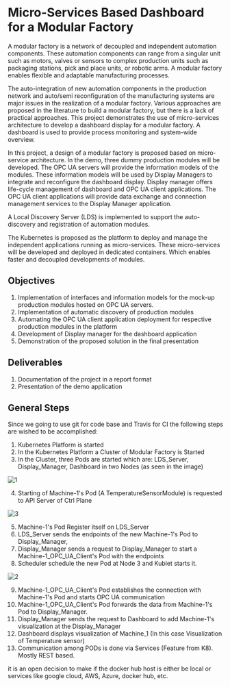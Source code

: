 
# Micro-Services Based Dashboard for a Modular Factory
A modular factory is a network of decoupled and independent automation components. These automation components can range from a singular unit such as motors, valves or sensors to complex production units such as packaging stations, pick and place units, or robotic arms. A modular factory enables flexible and adaptable manufacturing processes.

The auto-integration of new automation components in the production network and auto/semi reconfiguration of the manufacturing systems are major issues in the realization of a modular factory. Various approaches are proposed in the literature to build a modular factory, but there is a lack of practical approaches. This project demonstrates the use of micro-services architecture to develop a dashboard display for a modular factory. A dashboard is used to provide process monitoring and system-wide overview. 

In this project, a design of a modular factory is proposed based on micro-service architecture. In the demo, three dummy production modules will be developed. The OPC UA servers will provide the information models of the modules. These information models will be used by Display Managers to integrate and reconfigure the dashboard display. Display manager offers life-cycle management of dashboard and OPC UA client applications. The OPC UA client applications will provide data exchange and connection management services to the Display Manager application.

A Local Discovery Server (LDS) is implemented to support the auto-discovery and registration of automation modules.

The Kubernetes is proposed as the platform to deploy and manage the independent applications running as micro-services. These micro-services will be developed and deployed in dedicated containers. Which enables faster and decoupled developments of modules. 

## Objectives

1. Implementation of interfaces and information models for the mock-up production modules hosted on OPC UA servers.
2. Implementation of automatic discovery of production modules
3. Automating the OPC UA client application deployment for respective production modules in the platform
4. Development of Display manager for the dashboard application
5. Demonstration of the proposed solution in the final presentation
   
## Deliverables

1. Documentation of the project in a report format
2. Presentation of the demo application

## General Steps

Since we going to use git for code base and Travis for CI the following steps are wished to be accomplished:

1. Kubernetes Platform is started
2. In the Kubernetes Platform a Cluster of Modular Factory is Started
3. In the Cluster, three Pods are started which are: LDS_Server, Display_Manager, Dashboard in two Nodes (as seen in the image)

![1](https://user-images.githubusercontent.com/3264554/102824835-dd072b00-43dd-11eb-9b1c-6f7341deab8c.png)

4. Starting of Machine-1's Pod (A TemperatureSensorModule) is requested to API Server of Ctrl Plane

![3](https://user-images.githubusercontent.com/3264554/102827018-1a6db780-43e2-11eb-9857-3210f395ef4d.png)

5. Machine-1's Pod Register itself on LDS_Server
6. LDS_Server sends the endpoints of the new Machine-1's Pod to Display_Manager, 
7. Display_Manager sends a request to Display_Manager to start  a Machine-1_OPC_UA_Client's Pod with the endpoints
8. Scheduler schedule the new Pod at Node 3 and Kublet starts it.

![2](https://user-images.githubusercontent.com/3264554/102827012-1772c700-43e2-11eb-8c30-53f117ca0997.png)

9. Machine-1_OPC_UA_Client's Pod establishes the connection with Machine-1's Pod and starts OPC UA communication
10. Machine-1_OPC_UA_Client's Pod forwards the data from Machine-1's Pod to Display_Manager.
11. Display_Manager sends the request to Dashboard to add Machine-1's visualization at the Display_Manager
12. Dashboard displays visualization of Machine_1 (In this case Visualization of Temperature sensor)
13. Communication among PODs is done via Services (Feature from K8). Mostly REST based.


it is an open decision to make if the docker hub host is either be local or services like google cloud, AWS, Azure, docker hub, etc.  





